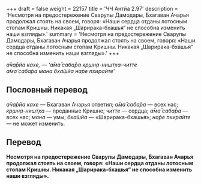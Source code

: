 +++
draft = false
weight = 22157
title = 'ЧЧ Антйа 2.97'
description = 'Несмотря на предостережение Сварупы Дамодары, Бхагаван Ачарья продолжал стоять на своем, говоря: «Наши сердца отданы лотосным стопам Кришны. Никакая „Шарирака-бхашья“ не способна изменить наши взгляды».'
summary = 'Несмотря на предостережение Сварупы Дамодары, Бхагаван Ачарья продолжал стоять на своем, говоря: «Наши сердца отданы лотосным стопам Кришны. Никакая „Шарирака-бхашья“ не способна изменить наши взгляды».'
+++

_а̄ча̄рйа кахе, — ‘а̄ма̄ саба̄ра кр̣шн̣а-ништ̣ха-читте  
а̄ма̄ саба̄ра мана бха̄шйа на̄ре пхира̄ите’_

## Пословный перевод

_а̄ча̄рйа_ _кахе_ — Бхагаван Ачарья ответил; _а̄ма̄_ _саба̄ра_ — всех нас; _кр̣шн̣а_\-_ништ̣ха_ — преданные Кришне; _читте_ — сердца; _а̄ма̄_ _саба̄ра_ — всех нас; _мана_ — умы; _бха̄шйа_ — «Шарирака-бхашья»; _на̄ре_ _пхира̄ите_ — не может изменить.

## Перевод

**Несмотря на предостережение Сварупы Дамодары, Бхагаван Ачарья продолжал стоять на своем, говоря: «Наши сердца отданы лотосным стопам Кришны. Никакая „Шарирака-бхашья“ не способна изменить наши взгляды».**
